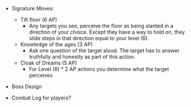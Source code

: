 - Signature Moves:
	- Tilt floor (6 AP)
		- Any targets you see, perceive the floor as being slanted in a direction of your choice. Except they have a way to hold on, they slide steps in that direction equal to your level (6).
	- Knowledge of the ages (3 AP)
		- Ask one question of the target aloud. The target has to answer truthfully and honestly as part of this action.
	- Cloak of Dreams (5 AP)
		- For Level (6) * 2 AP actions you determine what the target perceives

- Boss Design
- Combat Log for players?